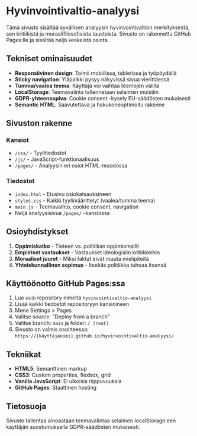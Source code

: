 # Hyvinvointivaltio-analyysi

Tämä sivusto sisältää syvällisen analyysin hyvinvointivaltion merkityksestä, sen kritiikistä ja moraalifilosofisista taustoista. Sivusto on rakennettu GitHub Pages:lle ja sisältää neljä keskeistä osiota.

## Tekniset ominaisuudet

- **Responsiivinen design**: Toimii mobiilissa, tabletissa ja työpöydällä
- **Sticky navigation**: Yläpalkki pysyy näkyvissä sivua vierittäessä
- **Tumma/vaalea teema**: Käyttäjä voi vaihtaa teemojen välillä
- **LocalStorage**: Teemavalinta tallennetaan selaimen muistiin
- **GDPR-yhteensopiva**: Cookie consent -kysely EU-säädösten mukaisesti
- **Semantic HTML**: Saavutettava ja hakukoneoptimoitu rakenne

## Sivuston rakenne

### Kansiot
- `/css/` - Tyylitiedostot
- `/js/` - JavaScript-funktionaalisuus  
- `/pages/` - Analyysin eri osiot HTML-muodossa

### Tiedostot
- `index.html` - Etusivu osiokatsauksineen
- `styles.css` - Kaikki tyylimäärittelyt (vaalea/tumma teema)
- `main.js` - Teemavaihto, cookie consent, navigation
- Neljä analyysisivua `/pages/` -kansiossa

## Osioyhdistykset

1. **Oppimiskatko** - Tieteen vs. politiikan oppimismallit
2. **Empiiriset vastaukset** - Vastaukset ideologisiin kritiikkeihin
3. **Moraaliset juuret** - Miksi faktat eivät muuta mielipiteitä  
4. **Yhteiskunnallinen sopimus** - Itsekäs politiikka tuhoaa itsensä

## Käyttöönotto GitHub Pages:ssa

1. Luo uusi repository nimeltä `hyvinvointivaltio-analyysi`
2. Lisää kaikki tiedostot repositoryyn kansioineen
3. Mene Settings > Pages
4. Valitse source: "Deploy from a branch"
5. Valitse branch: `main` ja folder: `/ (root)`
6. Sivusto on valmis osoitteessa: `https://[käyttäjänimi].github.io/hyvinvointivaltio-analyysi/`

## Tekniikat

- **HTML5**: Semanttinen markup
- **CSS3**: Custom properties, flexbox, grid
- **Vanilla JavaScript**: Ei ulkoisia riippuvuuksia
- **GitHub Pages**: Staattinen hosting

## Tietosuoja

Sivusto tallentaa ainoastaan teemavalintaa selaimen localStorage:een käyttäjän suostumuksella GDPR-säädösten mukaisesti.
